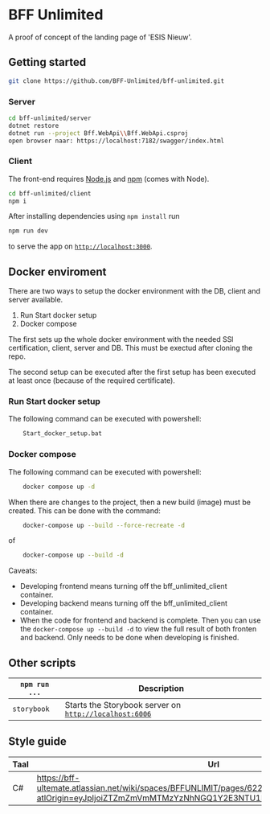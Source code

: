 # BFF Unlimited

A proof of concept of the landing page of 'ESIS Nieuw'.

## Getting started

```sh
git clone https://github.com/BFF-Unlimited/bff-unlimited.git
```

### Server

```sh
cd bff-unlimited/server
dotnet restore
dotnet run --project Bff.WebApi\\Bff.WebApi.csproj
open browser naar: https://localhost:7182/swagger/index.html
```

### Client

The front-end requires [Node.js](http://nodejs.org/) and [npm](https://npmjs.org/) (comes with Node).

```sh
cd bff-unlimited/client
npm i
```

After installing dependencies using `npm install` run

```sh
npm run dev
```

to serve the app on [`http://localhost:3000`](http://localhost:3000).

## Docker enviroment
There are two ways to setup the docker environment with the DB, client and server available.
1. Run Start docker setup
2. Docker compose

The first sets up the whole docker environment with the needed SSl certification, client, server and DB. 
This must be exectud after cloning the repo.

The second setup can be executed after the first setup has been executed at least once (because of the required certificate).

### Run Start docker setup
The following command can be executed with powershell: 

```sh
    Start_docker_setup.bat
```

### Docker compose
The following command can be executed with powershell: 

```sh
    docker compose up -d
```

When there are changes to the project, then a new build (image) must be created. This can be done with the command: 

```sh
    docker-compose up --build --force-recreate -d 
```

of

```sh
    docker-compose up --build -d
```

Caveats: 
* Developing frontend means turning off the bff_unlimited_client container.
* Developing backend means turning off the bff_unlimited_client container.
* When the code for frontend and backend is complete. Then you can use the `docker-compose up --build -d` to view the full result of both fronten and backend. Only needs to be done when developing is finished.

## Other scripts
`npm run ...` | Description
---|---
`storybook` | Starts the Storybook server on [`http://localhost:6006`](http://localhost:6006)

## Style guide
Taal | Url
---|---
C#|https://bff-ultemate.atlassian.net/wiki/spaces/BFFUNLIMIT/pages/622593/C%23+coding+style+guide?atlOrigin=eyJpIjoiZTZmZmVmMTMzYzNhNGQ1Y2E3NTU1Mjc0ZTBkMjBmYTUiLCJwIjoiaiJ9
